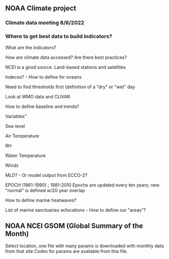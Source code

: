 ## NOAA Climate project
### Climate data meeting 8/8/2022
### Where to get best data to build indicators?

What are the indicators?

How are climate data accessed? Are there best practices?

NCEI is a good source. Land-based stations and satellites

Indeces? - How to define for oceans

Need to find thresholds first (definition of a "dry" or "wet" day

Look at WMO data and CLIVAR

How to define baseline and trends?

Variables"

Sea-level

Air Temperature

RH

Water Temperature

Winds

MLD? - Or model output from ECCO-2?

EPOCH (1961-1990) ; 1981-2010
Epochs are updated every ten years; new "normal" is defined w/20 year overlap

How to define marine heatwaves?

List of marine sanctuaries w/locations - How to define our "areas"? 


## NOAA NCEI GSOM (Global Summary of the Month)
Select location, one file with many params is downloaded with monthly data from that site
Codes for params are available from this file.
